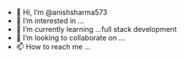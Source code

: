- 👋 Hi, I’m @anishsharma573
- 👀 I’m interested in ...
- 🌱 I’m currently learning ...full stack development
- 💞️ I’m looking to collaborate on ...
- 📫 How to reach me ...

<!---
anishsharma573/anishsharma573 is a ✨ special ✨ repository because its `README.md` (this file) appears on your GitHub profile.
You can click the Preview link to take a look at your changes.
--->

